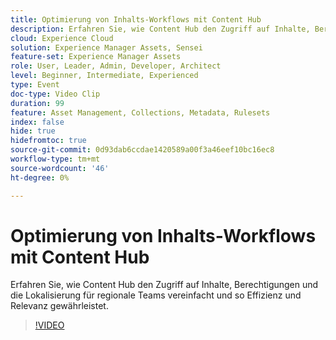 ```yaml
---
title: Optimierung von Inhalts-Workflows mit Content Hub
description: Erfahren Sie, wie Content Hub den Zugriff auf Inhalte, Berechtigungen und die Lokalisierung für regionale Teams vereinfacht und so Effizienz und Relevanz gewährleistet.
cloud: Experience Cloud
solution: Experience Manager Assets, Sensei
feature-set: Experience Manager Assets
role: User, Leader, Admin, Developer, Architect
level: Beginner, Intermediate, Experienced
type: Event
doc-type: Video Clip
duration: 99
feature: Asset Management, Collections, Metadata, Rulesets
index: false
hide: true
hidefromtoc: true
source-git-commit: 0d93dab6ccdae1420589a00f3a46eef10bc16ec8
workflow-type: tm+mt
source-wordcount: '46'
ht-degree: 0%

---
```



# Optimierung von Inhalts-Workflows mit Content Hub

Erfahren Sie, wie Content Hub den Zugriff auf Inhalte, Berechtigungen und die Lokalisierung für regionale Teams vereinfacht und so Effizienz und Relevanz gewährleistet.

>[!VIDEO](https://video.tv.adobe.com/v/3459240/?learn=on&enablevpops)
